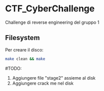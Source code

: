 # CTF_CyberChallenge

Challenge di reverse engineering del gruppo 1

## Filesystem

Per creare il disco:
```bash
make clean && make
```


#TODO:
  1. Aggiungere file "stage2" assieme al disk
  2. Aggiungere crack me nel disk

